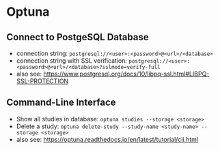 # Optuna

## Connect to PostgeSQL Database
- connection string: `postgresql://<user>:<password>@<url>/<database>`
- connection string with SSL verification: `postgresql://<user>:<password>@<url>/<database>?sslmode=verify-full`
- also see: https://www.postgresql.org/docs/10/libpq-ssl.html#LIBPQ-SSL-PROTECTION

## Command-Line Interface
- Show all studies in database: `optuna studies --storage <storage>`
- Delete a study: `optuna delete-study --study-name <study-name> --storage <storage>`
- also see: https://optuna.readthedocs.io/en/latest/tutorial/cli.html
